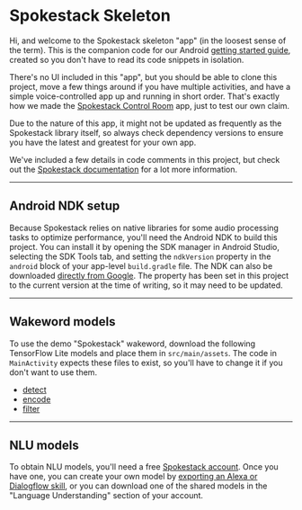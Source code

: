 # Spokestack Skeleton

Hi, and welcome to the Spokestack skeleton "app" (in the loosest sense of the term). This is the companion code for our Android [getting started guide](https://spokestack.io/docs/Android/getting-started), created so you don't have to read its code snippets in isolation.

There's no UI included in this "app", but you should be able to clone this project, move a few things around if you have multiple activities, and have a simple voice-controlled app up and running in short order. That's exactly how we made the [Spokestack Control Room](https://github.com/spokestack/android-control-room) app, just to test our own claim.

Due to the nature of this app, it might not be updated as frequently as the Spokestack library itself, so always check dependency versions to ensure you have the latest and greatest for your own app.

We've included a few details in code comments in this project, but check out the [Spokestack documentation](https://spokestack.io/docs) for a lot more information.

---
## Android NDK setup

Because Spokestack relies on native libraries for some audio processing tasks to optimize performance, you'll need the Android NDK to build this project. You can install it by opening the SDK manager in Android Studio, selecting the SDK Tools tab, and setting the `ndkVersion` property in the `android` block of  your app-level `build.gradle` file. The NDK can also be downloaded [directly from Google](https://developer.android.com/ndk/downloads). The property has been set in this project to the current version at the time of writing, so it may need to be updated.

---
## Wakeword models

To use the demo "Spokestack" wakeword, download the following TensorFlow Lite models and place them in `src/main/assets`. The code in `MainActivity` expects these files to exist, so you'll have to change it if you don't want to use them.
- [detect](https://d3dmqd7cy685il.cloudfront.net/model/wake/spokestack/detect.lite)
- [encode](https://d3dmqd7cy685il.cloudfront.net/model/wake/spokestack/encode.lite)
- [filter](https://d3dmqd7cy685il.cloudfront.net/model/wake/spokestack/filter.lite)

---
## NLU models

To obtain NLU models, you'll need a free [Spokestack account](https://spokestack.io/create). Once you have one, you can create your own model by [exporting an Alexa or Dialogflow skill](https://spokestack.io/docs/Concepts/export), or you can download one of the shared models in the "Language Understanding" section of your account.